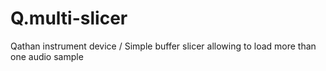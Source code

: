 # Q.multi-slicer
Qathan instrument device / Simple buffer slicer allowing to load more than one audio sample
